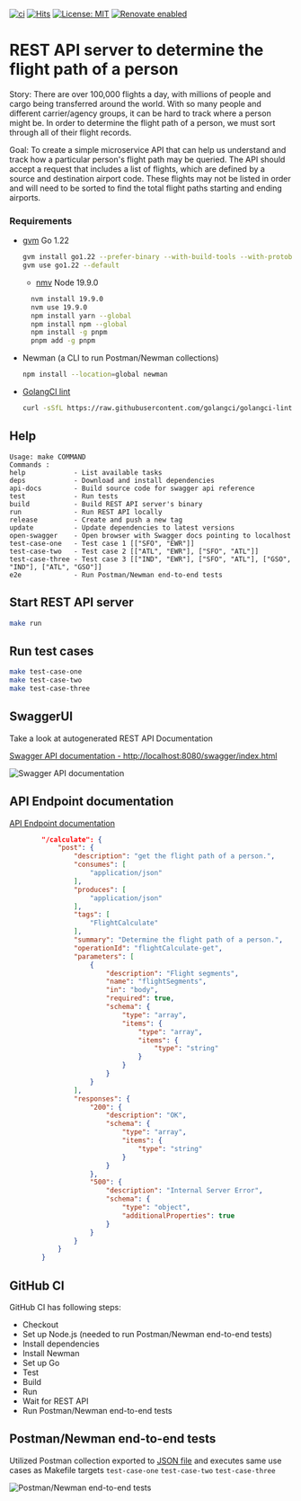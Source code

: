 [![ci](https://github.com/AndriyKalashnykov/flight-path/actions/workflows/ci.yml/badge.svg?branch=main)](https://github.com/AndriyKalashnykov/flight-path/actions/workflows/ci.yml)
[![Hits](https://hits.seeyoufarm.com/api/count/incr/badge.svg?url=https%3A%2F%2Fgithub.com%2FAndriyKalashnykov%2Fflight-path&count_bg=%2340C83D&title_bg=%23555555&icon=&icon_color=%23E7E7E7&title=hits&edge_flat=false)](https://hits.seeyoufarm.com)
[![License: MIT](https://img.shields.io/badge/License-MIT-brightgreen.svg)](https://opensource.org/licenses/MIT)
[![Renovate enabled](https://img.shields.io/badge/renovate-enabled-brightgreen.svg)](https://app.renovatebot.com/dashboard#github/AndriyKalashnykov/flight-path)
# REST API server to determine the flight path of a person

Story: There are over 100,000 flights a day, with millions of people and cargo being transferred around the world. 
With so many people and different carrier/agency groups, it can be hard to track where a person might be. 
In order to determine the flight path of a person, we must sort through all of their flight records.

Goal: To create a simple microservice API that can help us understand and track how a particular person's flight path 
may be queried. The API should accept a request that includes a list of flights, which are defined by a source and 
destination airport code. These flights may not be listed in order and will need to be sorted to find the total 
flight paths starting and ending airports.

### Requirements

- [gvm](https://github.com/moovweb/gvm) Go 1.22
    ```bash
    gvm install go1.22 --prefer-binary --with-build-tools --with-protobuf
    gvm use go1.22 --default
    ```
  - [nmv](https://github.com/nvm-sh/nvm) Node 19.9.0
  ```bash
    nvm install 19.9.0
    nvm use 19.9.0
    npm install yarn --global
    npm install npm --global
    npm install -g pnpm
    pnpm add -g pnpm
  ```
- Newman (a CLI to run Postman/Newman collections)
  ```bash
  npm install --location=global newman
  ```
- [GolangCI lint](https://golangci-lint.run/welcome/install/#local-installation)
  ```bash
  curl -sSfL https://raw.githubusercontent.com/golangci/golangci-lint/master/install.sh | sh -s -- -b $(go env GOPATH)/bin v1.59.1
  ```
## Help

```text
Usage: make COMMAND
Commands :
help            - List available tasks
deps            - Download and install dependencies
api-docs        - Build source code for swagger api reference
test            - Run tests
build           - Build REST API server's binary
run             - Run REST API locally
release         - Create and push a new tag
update          - Update dependencies to latest versions
open-swagger    - Open browser with Swagger docs pointing to localhost
test-case-one   - Test case 1 [["SFO", "EWR"]]
test-case-two   - Test case 2 [["ATL", "EWR"], ["SFO", "ATL"]]
test-case-three - Test case 3 [["IND", "EWR"], ["SFO", "ATL"], ["GSO", "IND"], ["ATL", "GSO"]]
e2e             - Run Postman/Newman end-to-end tests
```

## Start REST API server

```bash
make run
```

## Run test cases

```bash
make test-case-one
make test-case-two
make test-case-three
```

## SwaggerUI

Take a look at autogenerated REST API Documentation

[Swagger API documentation - http://localhost:8080/swagger/index.html](http://localhost:8080/swagger/index.html)

![Swagger API documentation](./img/swagger-api-doc.jpg)


## API Endpoint documentation

[API Endpoint documentation](./docs/swagger.json)

```json
        "/calculate": {
            "post": {
                "description": "get the flight path of a person.",
                "consumes": [
                    "application/json"
                ],
                "produces": [
                    "application/json"
                ],
                "tags": [
                    "FlightCalculate"
                ],
                "summary": "Determine the flight path of a person.",
                "operationId": "flightCalculate-get",
                "parameters": [
                    {
                        "description": "Flight segments",
                        "name": "flightSegments",
                        "in": "body",
                        "required": true,
                        "schema": {
                            "type": "array",
                            "items": {
                                "type": "array",
                                "items": {
                                    "type": "string"
                                }
                            }
                        }
                    }
                ],
                "responses": {
                    "200": {
                        "description": "OK",
                        "schema": {
                            "type": "array",
                            "items": {
                                "type": "string"
                            }
                        }
                    },
                    "500": {
                        "description": "Internal Server Error",
                        "schema": {
                            "type": "object",
                            "additionalProperties": true
                        }
                    }
                }
            }
        }
```

## GitHub CI

GitHub CI has following steps:
- Checkout
- Set up Node.js (needed to run Postman/Newman end-to-end tests)
- Install dependencies
- Install Newman
- Set up Go
- Test 
- Build
- Run
- Wait for REST API
- Run Postman/Newman end-to-end tests

## Postman/Newman end-to-end tests

Utilized Postman collection exported to [JSON file](./test/FlightPath.postman_collection.json)
and executes same use cases as Makefile targets `test-case-one` `test-case-two` `test-case-three`

![Postman/Newman end-to-end tests](./img/posman-newmanjpg.jpg)

